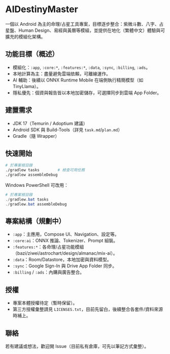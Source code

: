 # AIDestinyMaster

一個以 Android 為主的命理/占星工具專案，目標逐步整合：紫微斗數、八字、占星盤、Human Design、易經與黃曆等模組，並提供在地化（繁體中文）體驗與可擴充的模組化架構。

## 功能目標（概述）
- 模組化：`:app`, `:core:*`, `:features:*`, `:data`, `:sync`, `:billing`, `:ads`。
- 本地計算為主：盡量避免雲端依賴，可離線運作。
- AI 輔助：後續以 ONNX Runtime Mobile 在端側執行精簡模型（如 TinyLlama）。
- 隱私優先：個資與報告皆以本地加密儲存，可選擇同步到雲端 App Folder。

## 建置需求
- JDK 17（Temurin / Adoptium 建議）
- Android SDK 與 Build-Tools（詳見 `task.md`/`plan.md`）
- Gradle（隨 Wrapper）

## 快速開始
```bash
# 於專案根目錄
./gradlew tasks        # 檢查可用任務
./gradlew assembleDebug
```

Windows PowerShell 可改用：
```powershell
# 於專案根目錄
./gradlew.bat tasks
./gradlew.bat assembleDebug
```

## 專案結構（規劃中）
- `:app`：主應用，Compose UI、Navigation、設定等。
- `:core:ai`：ONNX 推論、Tokenizer、Prompt 組裝。
- `:features:*`：各命理/占星功能模組（bazi/ziwei/astrochart/design/almanac/mix-ai）。
- `:data`：Room/Datastore，本地加密與資料模型。
- `:sync`：Google Sign-In 與 Drive App Folder 同步。
- `:billing` / `:ads`：內購與廣告整合。

## 授權
- 專案本體授權待定（暫時保留）。
- 第三方授權彙整請見 `LICENSES.txt`，目前先留白，後續整合各套件/資料來源時補上。

## 聯絡
若有建議或想法，歡迎開 Issue（目前私有倉庫，可先以筆記方式彙整）。
